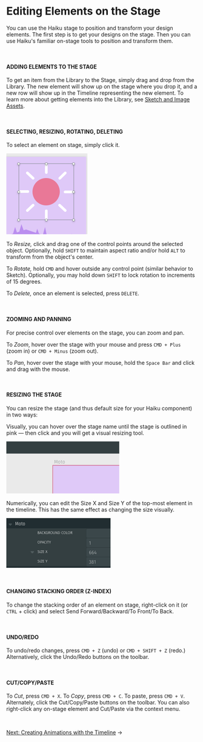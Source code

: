 # Editing Elements on the Stage

You can use the Haiku stage to position and transform your design elements. The first step is to get your designs on the stage. Then you can use Haiku's familiar on-stage tools to position and transform them.

<br>

#### ADDING ELEMENTS TO THE STAGE

To get an item from the Library to the Stage, simply drag and drop from the Library.  The new element will show up on the stage where you drop it, and a new row will show up in the Timeline representing the new element.  To learn more about getting elements into the Library, see [Sketch and Image Assets](using-haiku/sketch-and-image-assets.md).

<br>

#### SELECTING, RESIZING, ROTATING, DELETING

To select an element on stage, simply click it.

![](/assets/control-points.png)

To *Resize,* click and drag one of the control points around the selected object.  Optionally, hold `SHIFT` to maintain aspect ratio and/or hold `ALT` to transform from the object's center.

To *Rotate,* hold `CMD` and hover outside any control point (similar behavior to Sketch).  Optionally, you may hold down `SHIFT` to lock rotation to increments of 15 degrees.

To *Delete,* once an element is selected, press `DELETE`.

<br>


#### ZOOMING AND PANNING

For precise control over elements on the stage, you can zoom and pan.

To *Zoom*, hover over the stage with your mouse and press `CMD + Plus` (zoom in) or `CMD + Minus` (zoom out).

To *Pan*, hover over the stage with your mouse, hold the `Space Bar` and click and drag with the mouse.

<br>


#### RESIZING THE STAGE

You can resize the stage (and thus default size for your Haiku component) in two ways:

Visually, you can hover over the stage name until the stage is outlined in pink — then click and you will get a visual resizing tool.

![](/assets/resize-stage.png)


Numerically, you can edit the Size X and Size Y of the top-most element in the timeline.  This has the same effect as changing the size visually.

![](/assets/resize-stage-numeric.png)

<br>

#### CHANGING STACKING ORDER (Z-INDEX)

To change the stacking order of an element on stage, right-click on it (or `CTRL` + click) and select Send Forward/Backward/To Front/To Back.

<br>

#### UNDO/REDO

To undo/redo changes, press `CMD + Z` (undo) or `CMD + SHIFT + Z` (redo.)  Alternatively, click the Undo/Redo buttons on the toolbar.

<br>

#### CUT/COPY/PASTE

To _Cut_, press `CMD + X`. To _Copy_, press `CMD + C`. To paste, press `CMD + V`. Alternately, click the Cut/Copy/Paste buttons on the toolbar. You can also right-click any on-stage element and Cut/Paste via the context menu.

<br>

[Next: Creating Animations with the Timeline](/using-haiku/creating-an-animation.md) &rarr;
